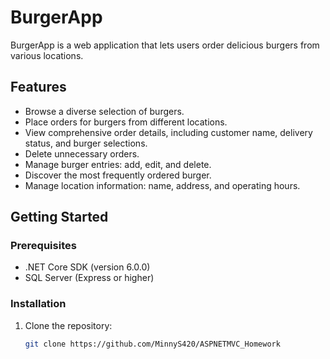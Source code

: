 # BurgerApp

BurgerApp is a web application that lets users order delicious burgers from various locations.

## Features

- Browse a diverse selection of burgers.
- Place orders for burgers from different locations.
- View comprehensive order details, including customer name, delivery status, and burger selections.
- Delete unnecessary orders.
- Manage burger entries: add, edit, and delete.
- Discover the most frequently ordered burger.
- Manage location information: name, address, and operating hours.

## Getting Started

### Prerequisites

- .NET Core SDK (version 6.0.0)
- SQL Server (Express or higher)

### Installation

1. Clone the repository:

   ```sh
   git clone https://github.com/MinnyS420/ASPNETMVC_Homework
